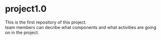 # project1.0
This is the first repository of this project.<br>
team members can decribe what components and what activities are going on in the project.
